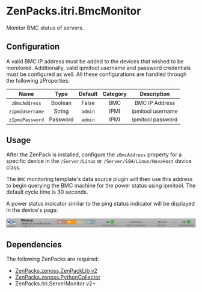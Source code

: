 # ZenPacks.itri.BmcMonitor

Monitor BMC status of servers.

## Configuration

A valid BMC IP address must be added to the devices that wished to be monitored. 
Additionally, valid ipmitool username and password credentials must be 
configured as well. All these configurations are handled through the following 
zProperties:

|       Name      |   Type   | Default | Category |    Description    |
|:---------------:|:--------:|:-------:|:--------:|:-----------------:|
| `zBmcAddress`   |  Boolean | False   | BMC      | BMC IP Address    |
| `zIpmiUsername` |  String  | `admin` | IPMI     | ipmitool username |
| `zIpmiPassword` | Password | `admin` | IPMI     | ipmitool password |

## Usage

After the ZenPack is installed, configure the `zBmcAddress` property for a 
specific device in the `/Server/Linux` or `/Server/SSH/Linux/NovaHost` device 
class.

The `BMC` monitoring template's data source plugin will then use this address to 
begin querying the BMC machine for the power status using ipmitool. The default 
cycle time is 30 seconds.

A power status indicator similar to the ping status indicator will be displayed 
in the device's page:

![Power Status Indicator](screenshots/power_status.jpg)

## Dependencies

The following ZenPacks are required:

- [ZenPacks.zenoss.ZenPackLib
v2](https://www.zenoss.com/product/zenpacks/zenpacklib)
- [ZenPacks.zenoss.PythonCollector](https://www.zenoss.com/product/zenpacks/pythoncollector)
- ZenPacks.itri.ServerMonitor v2+
